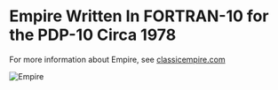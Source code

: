 # Empire Written In FORTRAN-10 for the PDP-10 Circa 1978 #

For more information about Empire, see [classicempire.com](https://classicempire.com)

![Empire](https://classicempire.com/empire2.jpg "Wargame of the Century")
